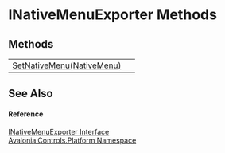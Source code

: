 # INativeMenuExporter Methods




## Methods
<table>
<tr>
<td><a href="M_Avalonia_Controls_Platform_INativeMenuExporter_SetNativeMenu">SetNativeMenu(NativeMenu)</a></td>
<td> </td>
</tr>
</table>

## See Also


#### Reference
<a href="T_Avalonia_Controls_Platform_INativeMenuExporter">INativeMenuExporter Interface</a>  
<a href="N_Avalonia_Controls_Platform">Avalonia.Controls.Platform Namespace</a>  

